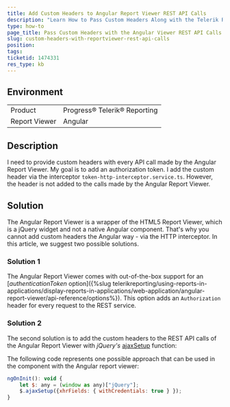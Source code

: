 ```yaml
---
title: Add Custom Headers to Angular Report Viewer REST API Calls
description: "Learn How to Pass Custom Headers Along with the Telerik Report Viewer REST API Calls from an Angular Application."
type: how-to
page_title: Pass Custom Headers with the Angular Viewer REST API Calls
slug: custom-headers-with-reportviewer-rest-api-calls
position: 
tags: 
ticketid: 1474331
res_type: kb
---
```


## Environment

<table>
	<tbody>
		<tr>
			<td>Product</td>
			<td>Progress® Telerik® Reporting</td>
		</tr>
		<tr>
			<td>Report Viewer</td>
			<td>Angular</td>
		</tr>
	</tbody>
</table>


## Description

I need to provide custom headers with every API call made by the Angular Report Viewer. My goal is to add an authorization token. I add the custom header via the interceptor `token-http-interceptor.service.ts`. However, the header is not added to the calls made by the Angular Report Viewer.

## Solution

The Angular Report Viewer is a wrapper of the HTML5 Report Viewer, which is a jQuery widget and not a native Angular component. That's why you cannot add custom headers the Angular way - via the HTTP interceptor. In this article, we suggest two possible solutions.

### Solution 1

The Angular Report Viewer comes with out-of-the-box support for an [*authenticationToken* option]({%slug telerikreporting/using-reports-in-applications/display-reports-in-applications/web-application/angular-report-viewer/api-reference/options%}). This option adds an `Authorization` header for every request to the REST service.

### Solution 2

The second solution is to add the custom headers to the REST API calls of the Angular Report Viewer with *jQuery's* [ajaxSetup](https://api.jquery.com/jquery.ajaxsetup/) function: 

The following code represents one possible approach that can be used in the component with the Angular report viewer:

````JavaScript
ngOnInit(): void {
	let $: any = (window as any)["jQuery"];
	$.ajaxSetup({xhrFields: { withCredentials: true } });
}
````


